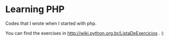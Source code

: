 # Learning PHP

Codes that I wrote when I started with php.

You can find the exercises in http://wiki.python.org.br/ListaDeExercicios . (:
